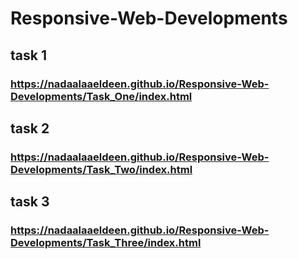 # Responsive-Web-Developments
## task 1
### https://nadaalaaeldeen.github.io/Responsive-Web-Developments/Task_One/index.html
## task 2
### https://nadaalaaeldeen.github.io/Responsive-Web-Developments/Task_Two/index.html
## task 3
### https://nadaalaaeldeen.github.io/Responsive-Web-Developments/Task_Three/index.html
